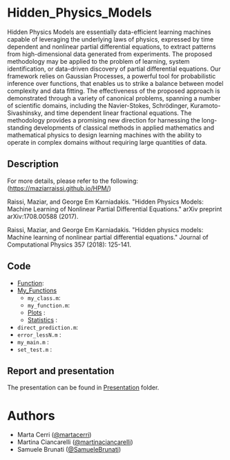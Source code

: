 # Hidden_Physics_Models
Hidden Physics Models are essentially data-efficient learning machines capable of leveraging the underlying laws of physics, expressed by time dependent and nonlinear partial differential equations, to extract patterns from high-dimensional data generated from experiments. The proposed methodology may be applied to the problem of learning, system identification, or data-driven discovery of partial differential equations. Our framework relies on Gaussian Processes, a powerful tool for probabilistic inference over functions, that enables us to strike a balance between model complexity and data fitting. The effectiveness of the proposed approach is demonstrated through a variety of canonical problems, spanning a number of scientific domains, including the Navier-Stokes, Schrödinger, Kuramoto-Sivashinsky, and time dependent linear fractional equations. The methodology provides a promising new direction for harnessing the long-standing developments of classical methods in applied mathematics and mathematical physics to design learning machines with the ability to operate in complex domains without requiring large quantities of data.

## Description




For more details, please refer to the following: (https://maziarraissi.github.io/HPM/)

Raissi, Maziar, and George Em Karniadakis. "Hidden Physics Models: Machine Learning of Nonlinear Partial Differential Equations." arXiv preprint arXiv:1708.00588 (2017).

Raissi, Maziar, and George Em Karniadakis. "Hidden physics models: Machine learning of nonlinear partial differential equations." Journal of Computational Physics 357 (2018): 125-141.

## Code 
- [Function](https://github.com/martacerri/Hidden_Physics_Models/tree/main/Function):
- [My_Functions](https://github.com/martacerri/Hidden_Physics_Models/tree/main/My_Functions)
  - `my_class.m`: 
  - `my_function.m`: 
  - [Plots](https://github.com/martacerri/Hidden_Physics_Models/tree/main/My_Functions/Plots) :
  - [Statistics](https://github.com/martacerri/Hidden_Physics_Models/tree/main/My_Functions/Statistics) : 
- `direct_prediction.m`:
- `error_lessN.m` : 
- `my_main.m` :
- `set_test.m` :


## Report and presentation
The presentation can be found in [Presentation](https://github.com/martacerri/Hidden_Physics_Models/tree/main/Presentation) folder.

# Authors
- Marta Cerri ([@martacerri](https://www.github.com/martacerri))
- Martina Ciancarelli ([@martinaciancarelli](https://www.github.com/martinaciancarelli))
- Samuele Brunati ([@SamueleBrunati](https://www.github.com/SamueleBrunati))

